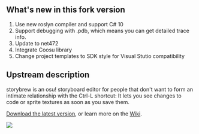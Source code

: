 ## What's new in this fork version

1. Use new roslyn compiler and support C# 10
2. Support debugging with .pdb, which means you can get detailed trace info.
3. Update to net472
4. Integrate Coosu library
5. Change project templates to SDK style for Visual Stutio compatibility


## Upstream description
storybrew is an osu! storyboard editor for people that don't want to form an intimate relationship with the Ctrl-L shortcut: It lets you see changes to code or sprite textures as soon as you save them.

[Download the latest version](https://github.com/Damnae/storybrew/releases/latest), or learn more on the [Wiki](https://github.com/Damnae/storybrew/wiki).

[![](http://puu.sh/po6Tt/00d807e1ae.png)](https://github.com/Damnae/storybrew/wiki)
